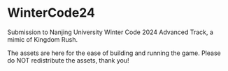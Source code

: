 # WinterCode24
 Submission to Nanjing University Winter Code 2024 Advanced Track, a mimic of Kingdom Rush.

 The assets are here for the ease of building and running the game. Please do NOT redistribute the assets, thank you!
